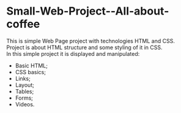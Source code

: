 # Small-Web-Project--All-about-coffee

This is simple Web Page project with technologies HTML and CSS. </br>
Project is about HTML structure and some styling of it in CSS. </br>
In this simple project it is displayed and manipulated:
<ul>
  <li>Basic HTML;</li>
  <li>CSS basics;</li>
  <li>Links;</li>
  <li>Layout;</li>
  <li>Tables;</li>
  <li>Forms;</li>
  <li>Videos.</li>
</ul>

